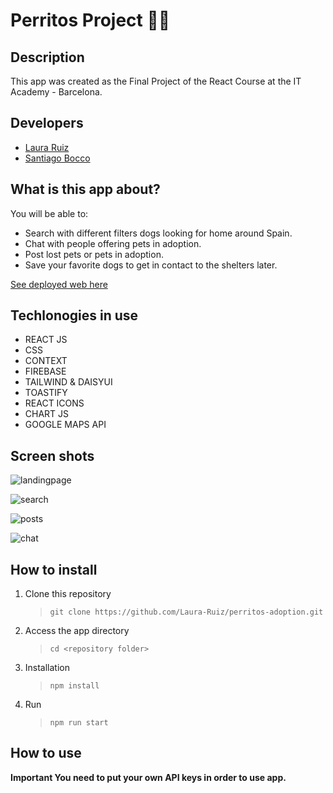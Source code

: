 # Perritos Project 🐕‍🦺
## Description
This app was created as the Final Project of the React Course at the IT Academy - Barcelona.

## Developers
- [Laura Ruiz](https://github.com/Laura-Ruiz/)
- [Santiago Bocco](https://github.com/BoccoSantiago/)


## What is this app about? 

You will be able to: 
- Search with different filters dogs looking for home around Spain.
- Chat with people offering pets in adoption.
- Post lost pets or pets in adoption.
- Save your favorite dogs to get in contact to the shelters later.


[See deployed web here](https://laura-ruiz.github.io/perritos-adoption/)

## Techlonogies in use

- REACT JS
- CSS
- CONTEXT
- FIREBASE
- TAILWIND & DAISYUI
- TOASTIFY
- REACT ICONS 
- CHART JS
- GOOGLE MAPS API


## Screen shots

![landingpage](./src/Assets/img/screenshots/landingpage.jpg)

![search](./src/Assets/img/screenshots/search.jpg)

![posts](./src/Assets/img/screenshots/posts.jpg)

![chat](./src/Assets/img/screenshots/chat.jpg)

## How to install
1. Clone this repository 
    > `git clone https://github.com/Laura-Ruiz/perritos-adoption.git`
2. Access the app directory
    > `cd <repository folder>`
3. Installation 
    >`npm install`    
4. Run
    >`npm run start`
    
## How to use
**Important You need to put your own API keys in order to use app.**

